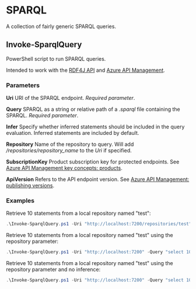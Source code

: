 # SPARQL

A collection of fairly generic SPARQL queries.

## Invoke-SparqlQuery

PowerShell script to run SPARQL queries.

Intended to work with the [RDF4J API](https://rdf4j.eclipse.org/documentation/rest-api/) and [Azure API Management](https://azure.microsoft.com/services/api-management/).

### Parameters

**Uri** URI of the SPARQL endpoint. *Required parameter*.

**Query** SPARQL as a string or relative path of a *.sparql* file containing the SPARQL. *Required parameter*.

**Infer** Specify whether inferred statements should be included in the query evaluation. Inferred statements are included by default.

**Repository** Name of the repository to query. Will add */repositories/repository_name* to the *Uri* if specified.

**SubscriptionKey** Product subscription key for protected endpoints. See [Azure API Management key concepts: products](https://docs.microsoft.com/en-us/azure/api-management/api-management-key-concepts#--products).

**ApiVersion** Refers to the API endpoint version. See [Azure API Management: publishing versions](https://docs.microsoft.com/en-us/azure/api-management/api-management-get-started-publish-versions).

### Examples

Retrieve 10 statements from a local repository named "test":

```powershell
.\Invoke-SparqlQuery.ps1 -Uri "http://localhost:7200/repositories/test" -Query "select 10 statements.sparql"
```

Retrieve 10 statements from a local repository named "test" using the repository parameter:

```powershell
.\Invoke-SparqlQuery.ps1 -Uri "http://localhost:7200" -Query "select 10 statements.sparql" -Repository "test"
```

Retrieve 10 statements from a local repository named "test" using the repository parameter and no inference:

```powershell
.\Invoke-SparqlQuery.ps1 -Uri "http://localhost:7200" -Query "select 10 statements.sparql" -Infer $false -Repository "test"
```
